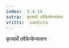 ```yaml
---
index:  3.4.14
sutra:  कृत्यार्थे तवैकेन्केन्यत्वनः
vritti:  samhita 
---
```


कृत्यार्थे तवैकेन्केन्यत्वनः

